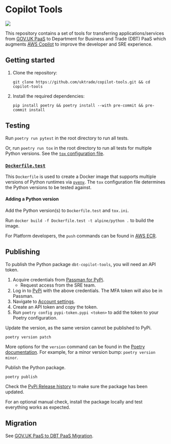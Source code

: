 # Copilot Tools 

![](https://codebuild.eu-west-2.amazonaws.com/badges?uuid=eyJlbmNyeXB0ZWREYXRhIjoicUFCMXNSZVVUdnJuLzNHMDJlUVg4UVErbFkwT1NKa0NubUNudm9STk5makxZYUdtK0xiSmgxWXUzWUttTTdPbnprdTFVY2FJUzZXbHIyQTVkYmJtaVNJPSIsIml2UGFyYW1ldGVyU3BlYyI6IkxYaUFJczFoQitodytUTHAiLCJtYXRlcmlhbFNldFNlcmlhbCI6MX0%3D&branch=main)

This repository contains a set of tools for transferring applications/services from [GOV.UK PaaS](https://www.cloud.service.gov.uk) to Department for Business and Trade (DBT) PaaS which augments [AWS Copilot](https://aws.github.io/copilot-cli/) to improve the developer and SRE experience.

## Getting started

1. Clone the repository:

   ```
   git clone https://github.com/uktrade/copilot-tools.git && cd copilot-tools
   ```

2. Install the required dependencies:

   ```
   pip install poetry && poetry install --with pre-commit && pre-commit install
   ```

## Testing

Run `poetry run pytest` in the root directory to run all tests.

Or, run `poetry run tox` in the root directory to run all tests for multiple Python versions. See the [`tox` configuration file](tox.ini).

### [`Dockerfile.test`](Dockerfile.test)

This `Dockerfile` is used to create a Docker image that supports multiple versions of Python runtimes via [`pyenv`](https://github.com/pyenv/pyenv). The `tox` configuration file determines the Python versions to be tested against.

#### Adding a Python version

Add the Python version(s) to `Dockerfile.test` and `tox.ini`.

Run `docker build -f Dockerfile.test -t alpine/python .` to build the image.

For Platform developers, the `push` commands can be found in [AWS ECR](https://eu-west-2.console.aws.amazon.com/ecr/repositories).

## Publishing

To publish the Python package `dbt-copilot-tools`, you will need an API token.

1. Acquire credentials from [Passman for PyPi](https://passman.ci.uktrade.digital/secret/244eb2ad-245d-47d9-9f6a-95ee30810944/).
   - Request access from the SRE team.
2. Log in to [PyPi](https://pypi.org) with the above credentials. The MFA token will also be in Passman.
3. Navigate to [Account settings](https://pypi.org/manage/account/).
4. Create an API token and copy the token.
5. Run `poetry config pypi-token.pypi <token>` to add the token to your Poetry configuration.

Update the version, as the same version cannot be published to PyPi.

```
poetry version patch
```

More options for the `version` command can be found in the [Poetry documentation](https://python-poetry.org/docs/cli/#version). For example, for a minor version bump: `poetry version minor`.

Publish the Python package.

```
poetry publish
```

Check the [PyPi Release history](https://pypi.org/project/dbt-copilot-tools/#history) to make sure the package has been updated.

For an optional manual check, install the package locally and test everything works as expected.

## Migration

See [GOV.UK PaaS to DBT PaaS Migration](https://github.com/uktrade/platform-documentation/blob/main/gov-pass-to-copiltot-migration/README.md).
